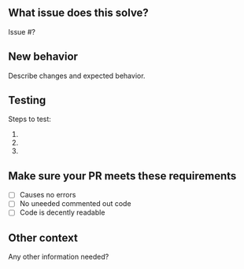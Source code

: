 <h2> What issue does this solve? </h2>
<!-- Link to issue number -->
Issue #?

<h2> New behavior </h2>
Describe changes and expected behavior.

<h2> Testing </h2>
Steps to test:

1.
2.
3.

<h2> Make sure your PR meets these requirements </h2>

* [ ] Causes no errors
* [ ] No uneeded commented out code
* [ ] Code is decently readable

<h2> Other context </h2>
Any other information needed?
